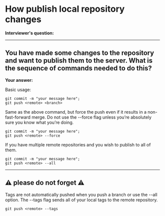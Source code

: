 # How publish local repository changes

**Interviewer's question:**

---
You have made some changes to the repository and want to publish them to the server.
What is the sequence of commands needed to do this?
---

**Your answer:**

Basic usage:
```
git commit -m "your message here";
git push <remote> <branch>
```

Same as the above command, but force the push even if it results in a non-fast-forward merge. Do not use the --force flag unless you’re absolutely sure you know what you’re doing.

```
git commit -m "your message here";
git push <remote> --force
```

If you have multiple remote repositories and you wish to publish to all of them.

```
git commit -m "your message here";
git push <remote> --all
```

---
⚠️ please do not forget ⚠️
---
Tags are not automatically pushed when you push a branch or use the --all option. The --tags flag sends all of your local tags to the remote repository.

```
git push <remote> --tags
```